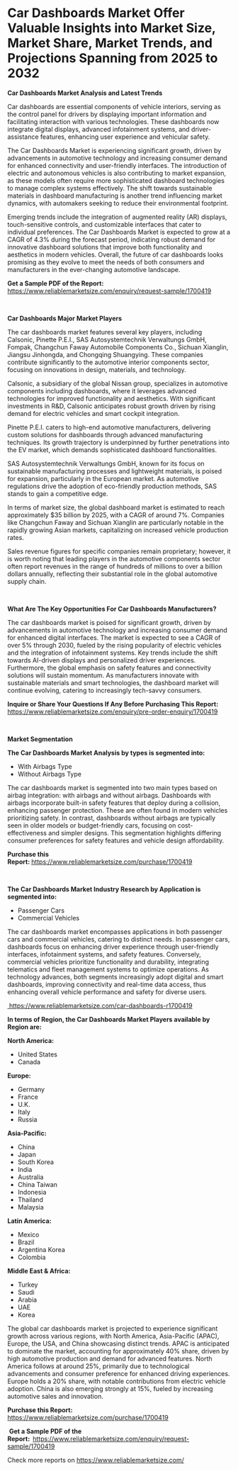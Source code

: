 <p><h1>Car Dashboards Market Offer Valuable Insights into Market Size, Market Share, Market Trends, and Projections Spanning from 2025 to 2032</h1></p><p><strong>Car Dashboards Market Analysis and Latest Trends</strong></p>
<p><p>Car dashboards are essential components of vehicle interiors, serving as the control panel for drivers by displaying important information and facilitating interaction with various technologies. These dashboards now integrate digital displays, advanced infotainment systems, and driver-assistance features, enhancing user experience and vehicular safety.</p><p>The Car Dashboards Market is experiencing significant growth, driven by advancements in automotive technology and increasing consumer demand for enhanced connectivity and user-friendly interfaces. The introduction of electric and autonomous vehicles is also contributing to market expansion, as these models often require more sophisticated dashboard technologies to manage complex systems effectively. The shift towards sustainable materials in dashboard manufacturing is another trend influencing market dynamics, with automakers seeking to reduce their environmental footprint.</p><p>Emerging trends include the integration of augmented reality (AR) displays, touch-sensitive controls, and customizable interfaces that cater to individual preferences. The Car Dashboards Market is expected to grow at a CAGR of 4.3% during the forecast period, indicating robust demand for innovative dashboard solutions that improve both functionality and aesthetics in modern vehicles. Overall, the future of car dashboards looks promising as they evolve to meet the needs of both consumers and manufacturers in the ever-changing automotive landscape.</p></p>
<p><strong>Get a Sample PDF of the Report:&nbsp;</strong> <a href="https://www.reliablemarketsize.com/enquiry/request-sample/1700419?utm_campaign=3544&utm_medium=2&utm_source=Github&utm_content=ia&utm_term=27032025&utm_id=car-dashboards">https://www.reliablemarketsize.com/enquiry/request-sample/1700419</a></p>
<p>&nbsp;</p>
<p><strong>Car Dashboards Major Market Players</strong></p>
<p><p>The car dashboards market features several key players, including Calsonic, Pinette P.E.I., SAS Autosystemtechnik Verwaltungs GmbH, Fompak, Changchun Faway Automobile Components Co., Sichuan Xianglin, Jiangsu Jinhongda, and Chongqing Shuangying. These companies contribute significantly to the automotive interior components sector, focusing on innovations in design, materials, and technology.</p><p>Calsonic, a subsidiary of the global Nissan group, specializes in automotive components including dashboards, where it leverages advanced technologies for improved functionality and aesthetics. With significant investments in R&D, Calsonic anticipates robust growth driven by rising demand for electric vehicles and smart cockpit integration.</p><p>Pinette P.E.I. caters to high-end automotive manufacturers, delivering custom solutions for dashboards through advanced manufacturing techniques. Its growth trajectory is underpinned by further penetrations into the EV market, which demands sophisticated dashboard functionalities.</p><p>SAS Autosystemtechnik Verwaltungs GmbH, known for its focus on sustainable manufacturing processes and lightweight materials, is poised for expansion, particularly in the European market. As automotive regulations drive the adoption of eco-friendly production methods, SAS stands to gain a competitive edge.</p><p>In terms of market size, the global dashboard market is estimated to reach approximately $35 billion by 2025, with a CAGR of around 7%. Companies like Changchun Faway and Sichuan Xianglin are particularly notable in the rapidly growing Asian markets, capitalizing on increased vehicle production rates.</p><p>Sales revenue figures for specific companies remain proprietary; however, it is worth noting that leading players in the automotive components sector often report revenues in the range of hundreds of millions to over a billion dollars annually, reflecting their substantial role in the global automotive supply chain.</p></p>
<p>&nbsp;</p>
<p><strong>What Are The Key Opportunities For Car Dashboards Manufacturers?</strong></p>
<p><p>The car dashboards market is poised for significant growth, driven by advancements in automotive technology and increasing consumer demand for enhanced digital interfaces. The market is expected to see a CAGR of over 5% through 2030, fueled by the rising popularity of electric vehicles and the integration of infotainment systems. Key trends include the shift towards AI-driven displays and personalized driver experiences. Furthermore, the global emphasis on safety features and connectivity solutions will sustain momentum. As manufacturers innovate with sustainable materials and smart technologies, the dashboard market will continue evolving, catering to increasingly tech-savvy consumers.</p></p>
<p><strong>Inquire or Share Your Questions If Any Before Purchasing This Report:</strong> <a href="https://www.reliablemarketsize.com/enquiry/pre-order-enquiry/1700419?utm_campaign=3544&utm_medium=2&utm_source=Github&utm_content=ia&utm_term=27032025&utm_id=car-dashboards">https://www.reliablemarketsize.com/enquiry/pre-order-enquiry/1700419</a></p>
<p>&nbsp;</p>
<p><strong>Market Segmentation</strong></p>
<p><strong>The Car Dashboards Market Analysis by types is segmented into:</strong></p>
<p><ul><li>With Airbags Type</li><li>Without Airbags Type</li></ul></p>
<p><p>The car dashboards market is segmented into two main types based on airbag integration: with airbags and without airbags. Dashboards with airbags incorporate built-in safety features that deploy during a collision, enhancing passenger protection. These are often found in modern vehicles prioritizing safety. In contrast, dashboards without airbags are typically seen in older models or budget-friendly cars, focusing on cost-effectiveness and simpler designs. This segmentation highlights differing consumer preferences for safety features and vehicle design affordability.</p></p>
<p><strong>Purchase this Report:&nbsp;</strong><a href="https://www.reliablemarketsize.com/purchase/1700419?utm_campaign=3544&utm_medium=2&utm_source=Github&utm_content=ia&utm_term=27032025&utm_id=car-dashboards">https://www.reliablemarketsize.com/purchase/1700419</a></p>
<p>&nbsp;</p>
<p><strong>The Car Dashboards Market Industry Research by Application is segmented into:</strong></p>
<p><ul><li>Passenger Cars</li><li>Commercial Vehicles</li></ul></p>
<p><p>The car dashboards market encompasses applications in both passenger cars and commercial vehicles, catering to distinct needs. In passenger cars, dashboards focus on enhancing driver experience through user-friendly interfaces, infotainment systems, and safety features. Conversely, commercial vehicles prioritize functionality and durability, integrating telematics and fleet management systems to optimize operations. As technology advances, both segments increasingly adopt digital and smart dashboards, improving connectivity and real-time data access, thus enhancing overall vehicle performance and safety for diverse users.</p></p>
<p><a href="https://www.reliablemarketsize.com/car-dashboards-r1700419?utm_campaign=3544&utm_medium=2&utm_source=Github&utm_content=ia&utm_term=27032025&utm_id=car-dashboards">&nbsp;https://www.reliablemarketsize.com/car-dashboards-r1700419</a></p>
<p><strong>In terms of Region, the Car Dashboards Market Players available by Region are:</strong></p>
<p>
    <p> <strong> North America: </strong>
        <ul>
            <li>United States</li>
            <li>Canada</li>
        </ul>
        </p> 
    <p> <strong> Europe: </strong>
        <ul>
            <li>Germany</li>
            <li>France</li>
            <li>U.K.</li>
            <li>Italy</li>
            <li>Russia</li>
        </ul>
        </p> 
    <p> <strong> Asia-Pacific: </strong>
        <ul>
            <li>China</li>
            <li>Japan</li>
            <li>South Korea</li>
            <li>India</li>
            <li>Australia</li>
            <li>China Taiwan</li>
            <li>Indonesia</li>
            <li>Thailand</li>
            <li>Malaysia</li>
        </ul>
        </p> 
    <p> <strong> Latin America: </strong>
        <ul>
            <li>Mexico</li>
            <li>Brazil</li>
            <li>Argentina Korea</li>
            <li>Colombia</li>
        </ul>
        </p> 
    <p> <strong> Middle East & Africa: </strong>
        <ul>
            <li>Turkey</li>
            <li>Saudi</li>
            <li>Arabia</li>
            <li>UAE</li>
            <li>Korea</li>
        </ul>
    </p>
    </p>
<p><p>The global car dashboards market is projected to experience significant growth across various regions, with North America, Asia-Pacific (APAC), Europe, the USA, and China showcasing distinct trends. APAC is anticipated to dominate the market, accounting for approximately 40% share, driven by high automotive production and demand for advanced features. North America follows at around 25%, primarily due to technological advancements and consumer preference for enhanced driving experiences. Europe holds a 20% share, with notable contributions from electric vehicle adoption. China is also emerging strongly at 15%, fueled by increasing automotive sales and innovation.</p></p>
<p><strong>Purchase this Report: </strong><a href="https://www.reliablemarketsize.com/purchase/1700419?utm_campaign=3544&utm_medium=2&utm_source=Github&utm_content=ia&utm_term=27032025&utm_id=car-dashboards">https://www.reliablemarketsize.com/purchase/1700419</a></p>
<p>&nbsp;<strong>Get a Sample PDF of the Report:&nbsp;&nbsp;</strong><a href="https://www.reliablemarketsize.com/enquiry/request-sample/1700419?utm_campaign=3544&utm_medium=2&utm_source=Github&utm_content=ia&utm_term=27032025&utm_id=car-dashboards">https://www.reliablemarketsize.com/enquiry/request-sample/1700419</a></p>
<p><strong></strong></p>
<p>Check more reports on <a href="https://www.reliablemarketsize.com/?utm_campaign=3544&utm_medium=2&utm_source=Github&utm_content=ia&utm_term=27032025&utm_id=car-dashboards">https://www.reliablemarketsize.com/</a></p>